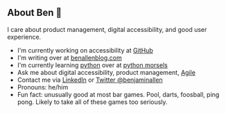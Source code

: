 ## About Ben 👋

<!--
**benjiallen/benjiallen** is a ✨ _special_ ✨ repository because its `README.md` (this file) appears on your GitHub profile.

Here are some ideas to get you started:

- <span aria-hidden="true">🔭</span> I’m currently working on ...
- 🌱 I’m currently learning ...
- 👯 I’m looking to collaborate on ...
- 🤔 I’m looking for help with ...
- 💬 Ask me about ...
- 📫 How to reach me: ...
- 😄 Pronouns: ...
- ⚡ Fun fact: ...
-->
I care about product management, digital accessibility, and good user experience.

- I'm currently working on accessibility at [GitHub](https://www.github.com/)
- I'm writing over at [benallenblog.com](https://benallenblog.com/)
- I'm currently learning [python](https://www.python.org/) over at [python morsels](https://www.pythonmorsels.com/)
- Ask me about digital accessibility, product management, [Agile](https://agilemanifesto.org/)
- Contact me via [LinkedIn](https://www.linkedin.com/in/benallen81/) or [Twitter @benjaminallen](https://twitter.com/benjaminallen)
- Pronouns: he/him
- Fun fact: unusually good at most bar games. Pool, darts, foosball, ping pong. Likely to take all of these games too seriously.

